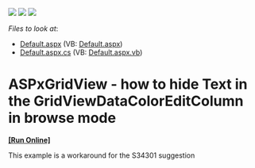 <!-- default badges list -->
![](https://img.shields.io/endpoint?url=https://codecentral.devexpress.com/api/v1/VersionRange/128534403/15.1.5%2B)
[![](https://img.shields.io/badge/Open_in_DevExpress_Support_Center-FF7200?style=flat-square&logo=DevExpress&logoColor=white)](https://supportcenter.devexpress.com/ticket/details/E2068)
[![](https://img.shields.io/badge/📖_How_to_use_DevExpress_Examples-e9f6fc?style=flat-square)](https://docs.devexpress.com/GeneralInformation/403183)
<!-- default badges end -->
<!-- default file list -->
*Files to look at*:

* [Default.aspx](./CS/WebSite/Default.aspx) (VB: [Default.aspx](./VB/WebSite/Default.aspx))
* [Default.aspx.cs](./CS/WebSite/Default.aspx.cs) (VB: [Default.aspx.vb](./VB/WebSite/Default.aspx.vb))
<!-- default file list end -->
# ASPxGridView - how to hide Text in the GridViewDataColorEditColumn in browse mode
<!-- run online -->
**[[Run Online]](https://codecentral.devexpress.com/e2068/)**
<!-- run online end -->


<p>This example is a workaround for the S34301 suggestion</p>

<br/>



